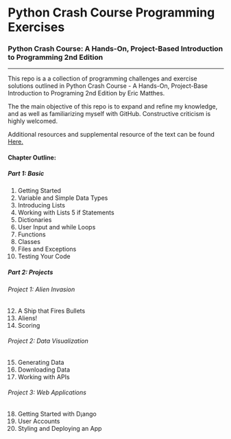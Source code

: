 # Python Crash Course Programming Exercises
### Python Crash Course: A Hands-On, Project-Based Introduction to Programming 2nd Edition
---
This repo is a a collection of programming challenges and exercise solutions outlined in Python Crash Course - A Hands-On, Project-Base Introduction to Programing 2nd Edition by Eric Matthes.

The the main objective of this repo is to expand and refine my knowledge, and as well as familiarizing myself with GitHub. Constructive criticism is highly welcomed.

Additional resources and supplemental resource of the text can be found [Here.](https://ehmatthes.github.io/pcc_2e/regular_index/)

#### Chapter Outline:
##### Part 1: Basic
1. Getting Started
2. Variable and Simple Data Types
3. Introducing Lists
4. Working with Lists
5 if Statements
6. Dictionaries
7. User Input and while Loops
8. Functions
9. Classes 
10. Files and Exceptions
11. Testing Your Code
##### Part 2: Projects
###### Project 1: Alien Invasion
12. A Ship that Fires Bullets
13. Aliens!
14. Scoring
###### Project 2: Data Visualization
15. Generating Data
16. Downloading Data
17. Working with APIs
###### Project 3: Web Applications
18. Getting Started with D¡ango
19. User Accounts
20. Styling and Deploying an App
